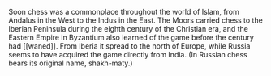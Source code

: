 Soon chess was a commonplace throughout the world of Islam, from Andalus in the West to the Indus in the East. The Moors carried chess to the Iberian Peninsula during the eighth century of the Christian era, and the Eastern Empire in Byzantium also learned of the game before the century had [[waned]]. From Iberia it spread to the north of Europe, while Russia seems to have acquired the game directly from India. (In Russian chess bears its original name, shakh-maty.)